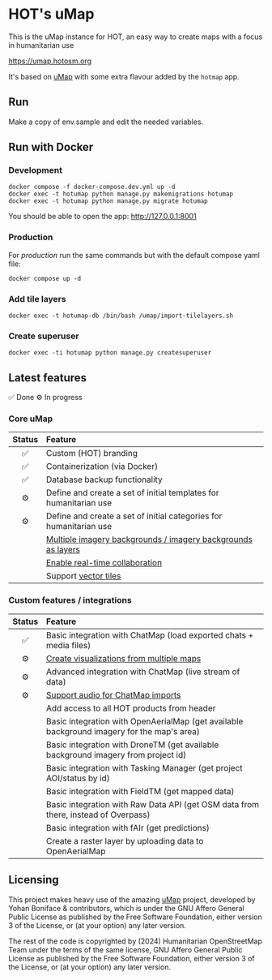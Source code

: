 # HOT's uMap

This is the uMap instance for HOT, an easy way to create maps
with a focus in humanitarian use

https://umap.hotosm.org

It's based on [uMap](https://github.com/umap-project/umap/)
with some extra flavour added by the `hotmap` app.

## Run

Make a copy of env.sample and edit the needed variables.

## Run with Docker

### Development

```
docker compose -f docker-compose.dev.yml up -d
docker exec -t hotumap python manage.py makemigrations hotumap
docker exec -t hotumap python manage.py migrate hotumap
```

You should be able to open the app:
http://127.0.0.1:8001

### Production

For *production* run the same commands but with the default compose yaml file:

```
docker compose up -d
```

### Add tile layers

```
docker exec -t hotumap-db /bin/bash /umap/import-tilelayers.sh
```

### Create superuser

```
docker exec -ti hotumap python manage.py createsuperuser
```

## Latest features

✅ Done
⚙️ In progress

### Core uMap

<!-- prettier-ignore-start -->
| Status | Feature |
|:--:| :-- |
|✅| Custom (HOT) branding |
|✅| Containerization (via Docker) |
|✅| Database backup functionality |
|⚙️| Define and create a set of initial templates for humanitarian use |
|⚙️| Define and create a set of initial categories for humanitarian use |
| | [Multiple imagery backgrounds / imagery backgrounds as layers](https://github.com/hotosm/umap/issues/5) |
| | [Enable real-time collaboration](https://github.com/hotosm/chatmap/issues/1) |
| | Support [vector tiles](https://github.com/umap-project/umap/issues/1634)

### Custom features / integrations

<!-- prettier-ignore-start -->
| Status | Feature |
|:--:| :-- |
|✅| Basic integration with ChatMap (load exported chats + media files) |
|⚙️| [Create visualizations from multiple maps](https://github.com/hotosm/umap/issues/11)
|⚙️| Advanced integration with ChatMap (live stream of data) |
|⚙️| [Support audio for ChatMap imports](https://github.com/hotosm/umap/issues/6)
| | Add access to all HOT products from header |
| | Basic integration with OpenAerialMap (get available background imagery for the map's area) |
| | Basic integration with DroneTM (get available background imagery from project id) |
| | Basic integration with Tasking Manager (get project AOI/status by id) |
| | Basic integration with FieldTM (get mapped data) |
| | Basic integration with Raw Data API (get OSM data from there, instead of Overpass) |
| | Basic integration with fAIr (get predictions) |
| | Create a raster layer by uploading data to OpenAerialMap |

## Licensing

This project makes heavy use of the amazing [uMap](https://github.com/umap-project/umap) project, developed by Yohan Boniface & contributors, which is under the GNU Affero General Public License as published by the Free Software Foundation, either version 3 of the License, or (at your option) any later version.

The rest of the code is copyrighted by (2024) Humanitarian OpenStreetMap Team under the terms of the same license, GNU Affero General Public License as published by the Free Software Foundation, either version 3 of the License, or (at your option) any later version.


